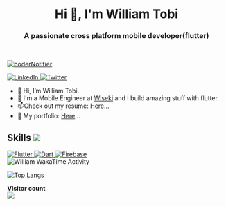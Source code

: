 <h1 align="center">Hi 👋, I'm William Tobi</h1>
<h3 align="center">A passionate cross platform mobile developer(flutter)</h3>


<br>
<p align="left"> <a href="https://twitter.com/coderNotifier" target="blank"><img src="https://img.shields.io/twitter/follow/coderNotifier?logo=twitter&style=for-the-badge" alt="coderNotifier" /></a> </p>
<p align="left">
  
<a href="https://www.linkedin.com/in/tobi-william-806a341aa/" target="_blank">
    <img alt="LinkedIn" src="https://img.shields.io/badge/LinkedIn-0077B5?style=for-the-badge&logo=linkedin&logoColor=white">
  </a>   
   <a href="https://www.twitter.com/coderNotifier" target="_blank">
    <img alt="Twitter" src="https://img.shields.io/badge/Twitter-20BEFF?style=for-the-badge&logo=twitter&logoColor=white">
  </a>  

- 👋 Hi, I’m William Tobi.
- 💼 I'm a Mobile Engineer at [Wiseki](https://wiseki.com/) and I build amazing stuff with flutter.
- 📫Check out my resume: [Here](https://docs.google.com/document/d/1ljSy4S8PP2tU7cyzGOFBKDT3J5JVsMXr/edit?usp=sharing&ouid=106685429009377644197&rtpof=true&sd=true)...
- 💼 My portfolio: [Here](https://zaap.bio/tobiportfolio)...


<h2> Skills <img src = "https://media2.giphy.com/media/QssGEmpkyEOhBCb7e1/giphy.gif?cid=ecf05e47a0n3gi1bfqntqmob8g9aid1oyj2wr3ds3mg700bl&rid=giphy.gif" width = 32px> </h2>
<a href="https://www.flutter.dev" target="_blank"> 
    <img alt="Flutter" src="https://img.shields.io/badge/Flutter-08589c?style=for-the-badge&logo=flutter&logoColor=white">
  </a>
   <a href="https://dart.dev/" target="_blank">
    <img alt="Dart" src="https://img.shields.io/badge/Dart-F37626.svg?&style=for-the-badge&logo=dart&logoColor=white">
  </a>
<a href="https://www.firebase.dev/"><img alt="Firebase" src="https://img.shields.io/badge/Firebase-430098?style=for-the-badge&logo=firebase&logoColor=white"></a>


<br>
<img
  src="https://github.com/WilliamTobs/WilliamTobs/blob/<branch-name>/images/stat.svg"
  alt="William WakaTime Activity"
/>



[![Top Langs](https://github-readme-stats.vercel.app/api/top-langs/?username=williamtobs&theme=gotham&show_icons=true&include_all_commits=true&hide_border=true&bg_color=0d1117&title_color=38d252&icon_color=1f6fea&text_color=fefefe)](https://github.com/williamtobs?tab=repositories)

<b>Visitor count</b>
<br><img src="https://profile-counter.glitch.me/Williamtobs/count.svg" />
</p>
